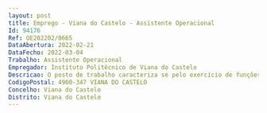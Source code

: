 ```yaml
--- 
layout: post
title: Emprego - Viana do Castelo - Assistente Operacional
Id: 94176
Ref: OE202202/0665
DataAbertura: 2022-02-21
DataFecho: 2022-03-04
Trabalho: Assistente Operacional
Empregador: Instituto Politécnico de Viana do Castelo
Descricao: O posto de trabalho caracteriza se pelo exercício de funções de assistente operacional, com o conteúdo funcional descrito no anexo referido no n.º 2 do artigo 88.º da LTFP, grau de complexidade 1, designadamente atendimento e apoio a gestão de espaços, para exercer funções de natureza executiva, de carácter manual ou mecânico, enquadradas em diretivas definidas,  executando tarefas de apoio indispensáveis ao funcionamento dos serviços, podendo comportar esforço físico, nomeadamente, transporte, manuseamento, limpeza e acondicionamento de documentos  apoio na ordenação, foliação e carimbagem de documentos  apoio na organização de exposições e outros eventos  manutenção de material e equipamento  atendimento telefónico e presencial  tratamento e gestão corrente de correio eletrónico.
CodigoPostal: 4900-347 VIANA DO CASTELO
Concelho: Viana do Castelo
Distrito: Viana do Castelo
--- 
```

